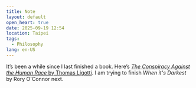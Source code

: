 ```yaml
---
title: Note
layout: default
open_heart: true
date: 2025-09-19 12:54
location: Taipei
tags: 
  - Philosophy
lang: en-US
---
```


It’s been a while since I last finished a book. Here’s [_The Conspiracy Against the Human Race_ by Thomas Ligotti](https://www.goodreads.com/review/show/7799915081). I am trying to finish _When it's Darkest_ by Rory O'Connor next.
